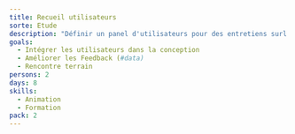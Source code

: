 ```yaml
---
title: Recueil utilisateurs
sorte: Etude
description: "Définir un panel d'utilisateurs pour des entretiens surl'usage des services."
goals:
  - Intégrer les utilisateurs dans la conception
  - Améliorer les Feedback (#data)
  - Rencontre terrain
persons: 2
days: 8
skills:
  - Animation
  - Formation
pack: 2
---
```


